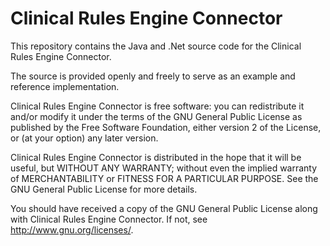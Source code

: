 # Clinical Rules Engine Connector

This repository contains the Java and .Net source code for the Clinical Rules Engine Connector.

The source is provided openly and freely to serve as an example and reference implementation.

Clinical Rules Engine Connector is free software: you can redistribute it and/or modify
it under the terms of the GNU General Public License as published by
the Free Software Foundation, either version 2 of the License, or
(at your option) any later version.

Clinical Rules Engine Connector is distributed in the hope that it will be useful,
but WITHOUT ANY WARRANTY; without even the implied warranty of
MERCHANTABILITY or FITNESS FOR A PARTICULAR PURPOSE.  See the
GNU General Public License for more details.

You should have received a copy of the GNU General Public License
along with Clinical Rules Engine Connector.  If not, see <http://www.gnu.org/licenses/>.